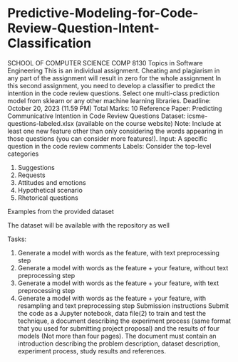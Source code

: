 # Predictive-Modeling-for-Code-Review-Question-Intent-Classification


SCHOOL OF COMPUTER SCIENCE
COMP 8130
Topics in Software Engineering
This is an individual assignment. Cheating and plagiarism in any part of the
assignment will result in zero for the whole assignment
In this second assignment, you need to develop a classifier to predict the intention in
the code review questions. Select one multi-class prediction model from sklearn or
any other machine learning libraries.
Deadline: October 20, 2023 (11.59 PM)
Total Marks: 10
Reference Paper: Predicting Communicative Intention in Code Review
Questions
Dataset: icsme-questions-labeled.xlsx (available on the course website)
Note: Include at least one new feature other than only considering the words appearing
in those questions (you can consider more features!).
Input: A specific question in the code review comments
Labels: Consider the top-level categories
1. Suggestions
2. Requests
3. Attitudes and emotions
4. Hypothetical scenario
5. Rhetorical questions

   
Examples from the provided dataset

The dataset will be available with the repository as well

Tasks: 
1. Generate a model with words as the feature, with text preprocessing step
2. Generate a model with words as the feature + your feature, without text
preprocessing step
3. Generate a model with words as the feature + your feature, with text preprocessing
step
4. Generate a model with words as the feature + your feature, with resampling and
text preprocessing step
Submission instructions
Submit the code as a Jupyter notebook, data file(2) to train and test the technique,
a document describing the experiment process (same format that you used for
submitting project proposal) and the results of four models (Not more than four
pages).
The document must contain an introduction describing the problem description,
dataset description, experiment process, study results and references.
